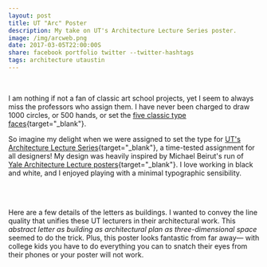 ```yaml
---
layout: post
title: UT "Arc" Poster
description: My take on UT's Architecture Lecture Series poster.
image: /img/arcweb.png
date: 2017-03-05T22:00:00S
share: facebook portfolio twitter --twitter-hashtags
tags: architecture utaustin 
---
```


<img class="col three lazyload" data-src="{{ site.imgurl }}/img/arcweb2.png" alt="" title="{{ project.title }}"/>
<div class="col three caption">
&nbsp;
</div> 

I am nothing if not a fan of classic art school projects, yet I seem to always miss the professors who assign them. I have never been charged to draw 1000 circles, or 500 hands, or set the [five classic type faces](https://studyingdesign.wordpress.com/2009/03/30/five-classic-typefaces/){target="_blank"}.

So imagine my delight when we were assigned to set the type for [UT's Architecture Lecture Series](https://soa.utexas.edu/life-work/events){target="_blank"}, a time-tested assignment for all designers! My design was heavily inspired by Michael Beirut's run of [Yale Architecture Lecture posters](https://architecture.yale.edu/school/publications/poster-archive){target="_blank"}. I love working in black and white, and I enjoyed playing with a minimal typographic sensibility. 

<div class="img_row">
	<img class="col one lazyload" data-src="{{ site.imgurl }}/img/arcweb3.png" alt="" title="westie sticker"/>
    <img class="col two lazyload" data-src="{{ site.imgurl }}/img/arcweb4.png" alt="" title="westie sticker"/></div>
<div class="col three caption">
&nbsp;
</div> 

Here are a few details of the letters as buildings. I wanted to convey the line quality that unifies these UT lecturers in their architectural work. This *abstract letter as building as architectural plan as three-dimensional space* seemed to do the trick. Plus, this poster looks fantastic from far away— with college kids you have to do everything you can to snatch their eyes from their phones or your poster will not work.